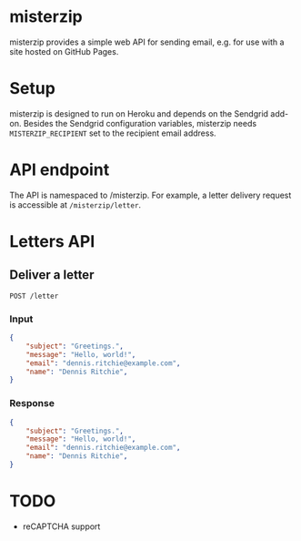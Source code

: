 # misterzip

misterzip provides a simple web API for sending email, e.g. for use with
a site hosted on GitHub Pages.

# Setup

misterzip is designed to run on Heroku and depends on the Sendgrid
add-on. Besides the Sendgrid configuration variables, misterzip needs
`MISTERZIP_RECIPIENT` set to the recipient email address.

# API endpoint

The API is namespaced to /misterzip. For example, a letter delivery
request is accessible at `/misterzip/letter`.

# Letters API

## Deliver a letter

    POST /letter

### Input

```json
{
    "subject": "Greetings.",
    "message": "Hello, world!",
    "email": "dennis.ritchie@example.com",
    "name": "Dennis Ritchie",
}
```

### Response

```json
{
    "subject": "Greetings.",
    "message": "Hello, world!",
    "email": "dennis.ritchie@example.com",
    "name": "Dennis Ritchie",
}
```

# TODO

- reCAPTCHA support



